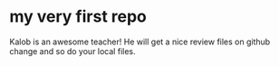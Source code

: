 # my very first repo
Kalob is an awesome teacher! He will get a nice review files on github change and so do your local files.
